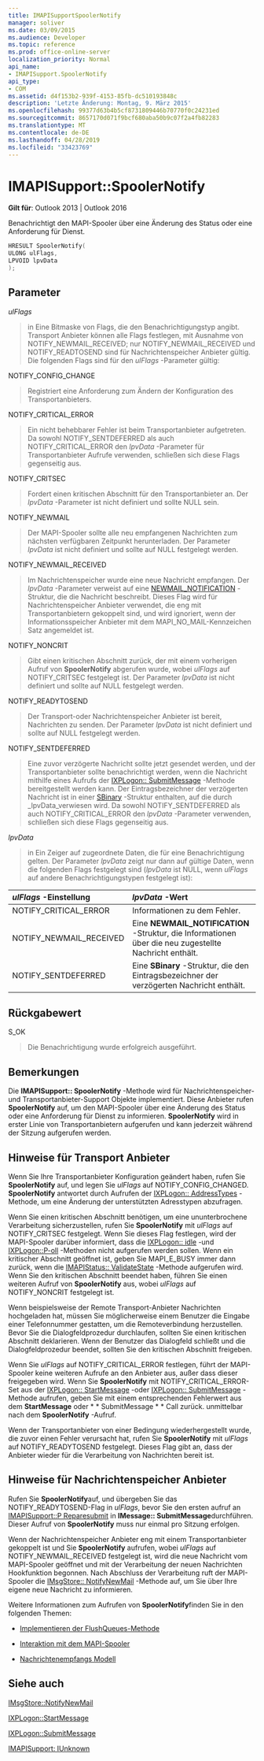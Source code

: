```yaml
---
title: IMAPISupportSpoolerNotify
manager: soliver
ms.date: 03/09/2015
ms.audience: Developer
ms.topic: reference
ms.prod: office-online-server
localization_priority: Normal
api_name:
- IMAPISupport.SpoolerNotify
api_type:
- COM
ms.assetid: d4f153b2-939f-4153-85fb-dc510193848c
description: 'Letzte Änderung: Montag, 9. März 2015'
ms.openlocfilehash: 99377d63b4b5cf8731809446b70770f0c24231ed
ms.sourcegitcommit: 8657170d071f9bcf680aba50b9c07f2a4fb82283
ms.translationtype: MT
ms.contentlocale: de-DE
ms.lasthandoff: 04/28/2019
ms.locfileid: "33423769"
---
```

# <a name="imapisupportspoolernotify"></a>IMAPISupport::SpoolerNotify

  
  
**Gilt für**: Outlook 2013 | Outlook 2016 
  
Benachrichtigt den MAPI-Spooler über eine Änderung des Status oder eine Anforderung für Dienst. 
  
```cpp
HRESULT SpoolerNotify(
ULONG ulFlags,
LPVOID lpvData
);
```

## <a name="parameters"></a>Parameter

 _ulFlags_
  
> in Eine Bitmaske von Flags, die den Benachrichtigungstyp angibt. Transport Anbieter können alle Flags festlegen, mit Ausnahme von NOTIFY_NEWMAIL_RECEIVED; nur NOTIFY_NEWMAIL_RECEIVED und NOTIFY_READTOSEND sind für Nachrichtenspeicher Anbieter gültig. Die folgenden Flags sind für den _ulFlags_ -Parameter gültig: 
    
NOTIFY_CONFIG_CHANGE 
  
> Registriert eine Anforderung zum Ändern der Konfiguration des Transportanbieters. 
    
NOTIFY_CRITICAL_ERROR 
  
> Ein nicht behebbarer Fehler ist beim Transportanbieter aufgetreten. Da sowohl NOTIFY_SENTDEFERRED als auch NOTIFY_CRITICAL_ERROR den _lpvData_ -Parameter für Transportanbieter Aufrufe verwenden, schließen sich diese Flags gegenseitig aus. 
    
NOTIFY_CRITSEC 
  
> Fordert einen kritischen Abschnitt für den Transportanbieter an. Der _lpvData_ -Parameter ist nicht definiert und sollte NULL sein. 
    
NOTIFY_NEWMAIL 
  
> Der MAPI-Spooler sollte alle neu empfangenen Nachrichten zum nächsten verfügbaren Zeitpunkt herunterladen. Der Parameter _lpvData_ ist nicht definiert und sollte auf NULL festgelegt werden. 
    
NOTIFY_NEWMAIL_RECEIVED 
  
> Im Nachrichtenspeicher wurde eine neue Nachricht empfangen. Der _lpvData_ -Parameter verweist auf eine [NEWMAIL_NOTIFICATION](newmail_notification.md) -Struktur, die die Nachricht beschreibt. Dieses Flag wird für Nachrichtenspeicher Anbieter verwendet, die eng mit Transportanbietern gekoppelt sind, und wird ignoriert, wenn der Informationsspeicher Anbieter mit dem MAPI_NO_MAIL-Kennzeichen Satz angemeldet ist. 
    
NOTIFY_NONCRIT 
  
> Gibt einen kritischen Abschnitt zurück, der mit einem vorherigen Aufruf von **SpoolerNotify** abgerufen wurde, wobei _ulFlags_ auf NOTIFY_CRITSEC festgelegt ist. Der Parameter _lpvData_ ist nicht definiert und sollte auf NULL festgelegt werden. 
    
NOTIFY_READYTOSEND 
  
> Der Transport-oder Nachrichtenspeicher Anbieter ist bereit, Nachrichten zu senden. Der Parameter _lpvData_ ist nicht definiert und sollte auf NULL festgelegt werden. 
    
NOTIFY_SENTDEFERRED 
  
> Eine zuvor verzögerte Nachricht sollte jetzt gesendet werden, und der Transportanbieter sollte benachrichtigt werden, wenn die Nachricht mithilfe eines Aufrufs der [IXPLogon:: SubmitMessage](ixplogon-submitmessage.md) -Methode bereitgestellt werden kann. Der Eintragsbezeichner der verzögerten Nachricht ist in einer [SBinary](sbinary.md) -Struktur enthalten, auf die durch _lpvData_verwiesen wird. Da sowohl NOTIFY_SENTDEFERRED als auch NOTIFY_CRITICAL_ERROR den _lpvData_ -Parameter verwenden, schließen sich diese Flags gegenseitig aus. 
    
 _lpvData_
  
> in Ein Zeiger auf zugeordnete Daten, die für eine Benachrichtigung gelten. Der Parameter _lpvData_ zeigt nur dann auf gültige Daten, wenn die folgenden Flags festgelegt sind (_lpvData_ ist NULL, wenn _ulFlags_ auf andere Benachrichtigungstypen festgelegt ist): 
    
|**_ulFlags_ -Einstellung**|**_lpvData_ -Wert**|
|:-----|:-----|
|NOTIFY_CRITICAL_ERROR  <br/> |Informationen zu dem Fehler.  <br/> |
|NOTIFY_NEWMAIL_RECEIVED  <br/> |Eine **NEWMAIL_NOTIFICATION** -Struktur, die Informationen über die neu zugestellte Nachricht enthält.  <br/> |
|NOTIFY_SENTDEFERRED  <br/> |Eine **SBinary** -Struktur, die den Eintragsbezeichner der verzögerten Nachricht enthält.  <br/> |
   
## <a name="return-value"></a>Rückgabewert

S_OK 
  
> Die Benachrichtigung wurde erfolgreich ausgeführt.
    
## <a name="remarks"></a>Bemerkungen

Die **IMAPISupport:: SpoolerNotify** -Methode wird für Nachrichtenspeicher-und Transportanbieter-Support Objekte implementiert. Diese Anbieter rufen **SpoolerNotify** auf, um den MAPI-Spooler über eine Änderung des Status oder eine Anforderung für Dienst zu informieren. **SpoolerNotify** wird in erster Linie von Transportanbietern aufgerufen und kann jederzeit während der Sitzung aufgerufen werden. 
  
## <a name="notes-to-transport-providers"></a>Hinweise für Transport Anbieter

Wenn Sie Ihre Transportanbieter Konfiguration geändert haben, rufen Sie **SpoolerNotify** auf, und legen Sie _ulFlags_ auf NOTIFY_CONFIG_CHANGED. **SpoolerNotify** antwortet durch Aufrufen der [IXPLogon:: AddressTypes](ixplogon-addresstypes.md) -Methode, um eine Änderung der unterstützten Adresstypen abzufragen. 
  
Wenn Sie einen kritischen Abschnitt benötigen, um eine ununterbrochene Verarbeitung sicherzustellen, rufen Sie **SpoolerNotify** mit _ulFlags_ auf NOTIFY_CRITSEC festgelegt. Wenn Sie dieses Flag festlegen, wird der MAPI-Spooler darüber informiert, dass die [IXPLogon:: idle](ixplogon-idle.md) -und [IXPLogon::P-oll](ixplogon-poll.md) -Methoden nicht aufgerufen werden sollen. Wenn ein kritischer Abschnitt geöffnet ist, geben Sie MAPI_E_BUSY immer dann zurück, wenn die [IMAPIStatus:: ValidateState](imapistatus-validatestate.md) -Methode aufgerufen wird. Wenn Sie den kritischen Abschnitt beendet haben, führen Sie einen weiteren Aufruf von **SpoolerNotify** aus, wobei _ulFlags_ auf NOTIFY_NONCRIT festgelegt ist. 
  
Wenn beispielsweise der Remote Transport-Anbieter Nachrichten hochgeladen hat, müssen Sie möglicherweise einem Benutzer die Eingabe einer Telefonnummer gestatten, um die Remoteverbindung herzustellen. Bevor Sie die Dialogfeldprozedur durchlaufen, sollten Sie einen kritischen Abschnitt deklarieren. Wenn der Benutzer das Dialogfeld schließt und die Dialogfeldprozedur beendet, sollten Sie den kritischen Abschnitt freigeben.
  
Wenn Sie _ulFlags_ auf NOTIFY_CRITICAL_ERROR festlegen, führt der MAPI-Spooler keine weiteren Aufrufe an den Anbieter aus, außer dass dieser freigegeben wird. Wenn Sie **SpoolerNotify** mit NOTIFY_CRITICAL_ERROR-Set aus der [IXPLogon:: StartMessage](ixplogon-startmessage.md) -oder [IXPLogon:: SubmitMessage](ixplogon-submitmessage.md) -Methode aufrufen, geben Sie mit einem entsprechenden Fehlerwert aus dem **StartMessage** oder * * SubmitMessage * * Call zurück. unmittelbar nach dem **SpoolerNotify** -Aufruf. 
  
Wenn der Transportanbieter von einer Bedingung wiederhergestellt wurde, die zuvor einen Fehler verursacht hat, rufen Sie **SpoolerNotify** mit _ulFlags_ auf NOTIFY_READYTOSEND festgelegt. Dieses Flag gibt an, dass der Anbieter wieder für die Verarbeitung von Nachrichten bereit ist. 
  
## <a name="notes-to-message-store-providers"></a>Hinweise für Nachrichtenspeicher Anbieter

Rufen Sie **SpoolerNotify**auf, und übergeben Sie das NOTIFY_READYTOSEND-Flag in _ulFlags_, bevor Sie den ersten aufruf an [IMAPISupport::P Reparesubmit](imapisupport-preparesubmit.md) in **IMessage:: SubmitMessage**durchführen. Dieser Aufruf von **SpoolerNotify** muss nur einmal pro Sitzung erfolgen. 
  
Wenn der Nachrichtenspeicher Anbieter eng mit einem Transportanbieter gekoppelt ist und Sie **SpoolerNotify** aufrufen, wobei _ulFlags_ auf NOTIFY_NEWMAIL_RECEIVED festgelegt ist, wird die neue Nachricht vom MAPI-Spooler geöffnet und mit der Verarbeitung der neuen Nachrichten Hookfunktion begonnen. Nach Abschluss der Verarbeitung ruft der MAPI-Spooler die [IMsgStore:: NotifyNewMail](imsgstore-notifynewmail.md) -Methode auf, um Sie über Ihre eigene neue Nachricht zu informieren. 
  
Weitere Informationen zum Aufrufen von **SpoolerNotify**finden Sie in den folgenden Themen:
  
- [Implementieren der FlushQueues-Methode](implementing-the-flushqueues-method.md)
    
- [Interaktion mit dem MAPI-Spooler](interacting-with-the-mapi-spooler.md)
    
- [Nachrichtenempfangs Modell](message-reception-model.md)
    
## <a name="see-also"></a>Siehe auch



[IMsgStore::NotifyNewMail](imsgstore-notifynewmail.md)
  
[IXPLogon::StartMessage](ixplogon-startmessage.md)
  
[IXPLogon::SubmitMessage](ixplogon-submitmessage.md)
  
[IMAPISupport: IUnknown](imapisupportiunknown.md)

